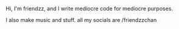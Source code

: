 Hi, I'm friendzz, and I write mediocre code for mediocre purposes.

I also make music and stuff.
all my socials are /friendzzchan

<!---
letsbefriendzz/letsbefriendzz is a ✨ special ✨ repository because its `README.md` (this file) appears on your GitHub profile.
You can click the Preview link to take a look at your changes.
--->
